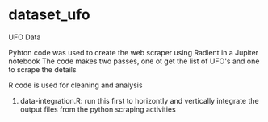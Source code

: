 # dataset_ufo

UFO Data

Pyhton code was used to create the web scraper using Radient in a Jupiter notebook
The code makes two passes, one ot get the list of UFO's and one to scrape the details


R code is used for cleaning and analysis
1. data-integration.R: run this first to horizontly and vertically integrate the output files from the python scraping activities
